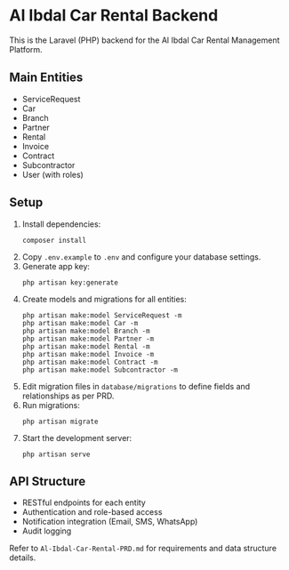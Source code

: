 
# Al Ibdal Car Rental Backend

This is the Laravel (PHP) backend for the Al Ibdal Car Rental Management Platform.

## Main Entities
- ServiceRequest
- Car
- Branch
- Partner
- Rental
- Invoice
- Contract
- Subcontractor
- User (with roles)

## Setup
1. Install dependencies:
	```
	composer install
	```
2. Copy `.env.example` to `.env` and configure your database settings.
3. Generate app key:
	```
	php artisan key:generate
	```
4. Create models and migrations for all entities:
	```
	php artisan make:model ServiceRequest -m
	php artisan make:model Car -m
	php artisan make:model Branch -m
	php artisan make:model Partner -m
	php artisan make:model Rental -m
	php artisan make:model Invoice -m
	php artisan make:model Contract -m
	php artisan make:model Subcontractor -m
	```
5. Edit migration files in `database/migrations` to define fields and relationships as per PRD.
6. Run migrations:
	```
	php artisan migrate
	```
7. Start the development server:
	```
	php artisan serve
	```

## API Structure
- RESTful endpoints for each entity
- Authentication and role-based access
- Notification integration (Email, SMS, WhatsApp)
- Audit logging

Refer to `Al-Ibdal-Car-Rental-PRD.md` for requirements and data structure details.
